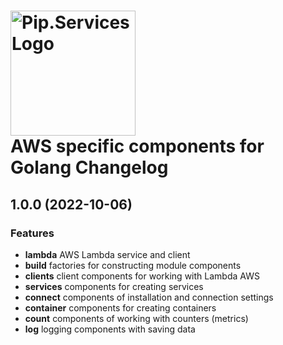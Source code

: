 # <img src="https://uploads-ssl.webflow.com/5ea5d3315186cf5ec60c3ee4/5edf1c94ce4c859f2b188094_logo.svg" alt="Pip.Services Logo" width="200"> <br/> AWS specific components for Golang Changelog

## <a name="1.0.0"></a> 1.0.0 (2022-10-06)

### Features
* **lambda** AWS Lambda service and client
* **build** factories for constructing module components
* **clients** client components for working with Lambda AWS
* **services**  components for creating services
* **connect** components of installation and connection settings
* **container**  components for creating containers
* **count** components of working with counters (metrics)
* **log** logging components with saving data


